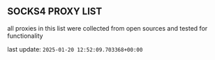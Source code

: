 ## SOCKS4 PROXY LIST

all proxies in this list were collected from open sources and tested for functionality

last update: `2025-01-20 12:52:09.703368+00:00`